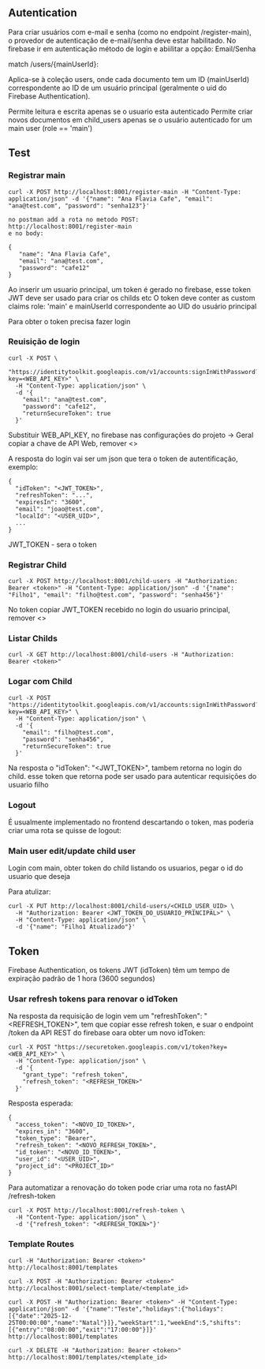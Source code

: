 
## Autentication

Para criar usuários com e-mail e senha (como no endpoint /register-main), o provedor de autenticação de e-mail/senha deve estar habilitado. No firebase ir em autenticação método de login e abiilitar a opção:  Email/Senha


match /users/{mainUserId}: 

 Aplica-se à coleção users, onde cada documento tem um ID (mainUserId) correspondente ao ID de um usuário principal (geralmente o uid do Firebase Authentication).

 Permite leitura e escrita apenas se o usuario esta autenticado 
 Permite criar novos documentos em child_users apenas se o usuário autenticado for um main user (role == 'main') 

 ## Test 

 ### Registrar main
 ```
 curl -X POST http://localhost:8001/register-main -H "Content-Type: application/json" -d '{"name": "Ana Flavia Cafe", "email": "ana@test.com", "password": "senha123"}'

 no postman add a rota no metodo POST:
 http://localhost:8001/register-main
 e no body:

 {
    "name": "Ana Flavia Cafe",
    "email": "ana@test.com",
    "password": "cafe12"
}
 ```

 Ao inserir um usuario principal, um token é gerado no firebase, esse token JWT deve ser usado para criar os childs etc
 O token deve conter as custom claims role: 'main' e mainUserId correspondente ao UID do usuário principal

 Para obter o token precisa fazer login

### Reuisição de login 
```
curl -X POST \
  "https://identitytoolkit.googleapis.com/v1/accounts:signInWithPassword?key=<WEB_API_KEY>" \
  -H "Content-Type: application/json" \
  -d '{
    "email": "ana@test.com",
    "password": "cafe12",
    "returnSecureToken": true
  }'
```

Substituir WEB_API_KEY, no firebase nas configurações do projeto -> Geral copiar a chave de API Web, remover <> 

A resposta do login vai ser um json que tera o token de autentificação, exemplo:

```
{
  "idToken": "<JWT_TOKEN>",
  "refreshToken": "...",
  "expiresIn": "3600",
  "email": "joao@test.com",
  "localId": "<USER_UID>",
  ...
}
```
JWT_TOKEN  - sera o token

### Registrar Child
```
curl -X POST http://localhost:8001/child-users -H "Authorization: Bearer <token>" -H "Content-Type: application/json" -d '{"name": "Filho1", "email": "filho@test.com", "password": "senha456"}'
```

No token copiar JWT_TOKEN recebido no login do usuario principal, remover <>

### Listar Childs
```
curl -X GET http://localhost:8001/child-users -H "Authorization: Bearer <token>"
```

### Logar com Child
```
curl -X POST "https://identitytoolkit.googleapis.com/v1/accounts:signInWithPassword?key=<WEB_API_KEY>" \
  -H "Content-Type: application/json" \
  -d '{
    "email": "filho@test.com",
    "password": "senha456",
    "returnSecureToken": true
  }'
```
Na resposta o "idToken": "<JWT_TOKEN>", tambem retorna no login do child. esse token que retorna pode ser usado para autenticar requisições do usuario filho

### Logout

É usualmente implementado no frontend descartando o token, mas poderia criar uma rota se quisse de logout:

### Main user edit/update child user

Login com main, obter token do child listando os usuarios, pegar o id do usuario que deseja

Para atulizar:
```
curl -X PUT http://localhost:8001/child-users/<CHILD_USER_UID> \
  -H "Authorization: Bearer <JWT_TOKEN_DO_USUARIO_PRINCIPAL>" \
  -H "Content-Type: application/json" \
  -d '{"name": "Filho1 Atualizado"}'
``` 

## Token

Firebase Authentication, os tokens JWT (idToken) têm um tempo de expiração padrão de 1 hora (3600 segundos)

### Usar refresh tokens para renovar o idToken

Na resposta da requisição de login vem um "refreshToken": "<REFRESH_TOKEN>",  tem que copiar esse refresh token, e suar o endpoint /token da API REST do firebase oara obter um novo idToken:
```
curl -X POST "https://securetoken.googleapis.com/v1/token?key=<WEB_API_KEY>" \
  -H "Content-Type: application/json" \
  -d '{
    "grant_type": "refresh_token",
    "refresh_token": "<REFRESH_TOKEN>"
  }'
```

Resposta esperada:
```
{
  "access_token": "<NOVO_ID_TOKEN>",
  "expires_in": "3600",
  "token_type": "Bearer",
  "refresh_token": "<NOVO_REFRESH_TOKEN>",
  "id_token": "<NOVO_ID_TOKEN>",
  "user_id": "<USER_UID>",
  "project_id": "<PROJECT_ID>"
}
```

Para automatizar a renovação do token pode criar uma rota no fastAPI /refresh-token

```
curl -X POST http://localhost:8001/refresh-token \
  -H "Content-Type: application/json" \
  -d '{"refresh_token": "<REFRESH_TOKEN>"}'
```


### Template Routes

```
curl -H "Authorization: Bearer <token>" http://localhost:8001/templates

curl -X POST -H "Authorization: Bearer <token>" http://localhost:8001/select-template/<template_id>

curl -X POST -H "Authorization: Bearer <token>" -H "Content-Type: application/json" -d '{"name":"Teste","holidays":{"holidays":
[{"date":"2025-12-25T00:00:00","name":"Natal"}]},"weekStart":1,"weekEnd":5,"shifts":[{"entry":"08:00:00","exit":"17:00:00"}]}' http://localhost:8001/templates

curl -X DELETE -H "Authorization: Bearer <token>" http://localhost:8001/templates/<template_id>
```



